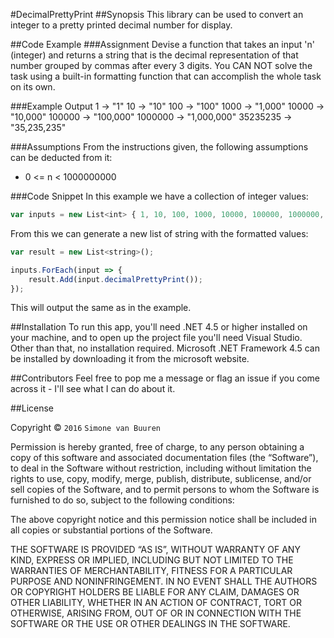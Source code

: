 ﻿#DecimalPrettyPrint
##Synopsis
This library can be used to convert an integer to a pretty printed decimal number for display.

##Code Example
###Assignment
Devise a function that takes an input 'n' (integer) and returns a string that is the decimal representation of that number grouped by commas after every 3 digits. You CAN NOT solve the task using a built-in formatting function that can accomplish the whole task on its own.

###Example Output
1 -> "1"
10 -> "10"
100 -> "100"
1000 -> "1,000"
10000 -> "10,000"
100000 -> "100,000"
1000000 -> "1,000,000"
35235235 -> "35,235,235"

###Assumptions
From the instructions given, the following assumptions can be deducted from it:
- 0 <= n < 1000000000

###Code Snippet
In this example we have a collection of integer values:
```javascript
var inputs = new List<int> { 1, 10, 100, 1000, 10000, 100000, 1000000, 35235235 };
```

From this we can generate a new list of string with the formatted values:
```javascript
var result = new List<string>();

inputs.ForEach(input => {
    result.Add(input.decimalPrettyPrint());
}); 
```

This will output the same as in the example.


##Installation
To run this app, you'll need .NET 4.5 or higher installed on your machine, and to open up the project file you'll need Visual Studio. Other than that, no installation required. Microsoft .NET Framework 4.5 can be installed by downloading it from the microsoft website.

##Contributors
Feel free to pop me a message or flag an issue if you come across it - I'll see what I can do about it.

##License

Copyright © `2016` `Simone van Buuren`

Permission is hereby granted, free of charge, to any person
obtaining a copy of this software and associated documentation
files (the “Software”), to deal in the Software without
restriction, including without limitation the rights to use,
copy, modify, merge, publish, distribute, sublicense, and/or sell
copies of the Software, and to permit persons to whom the
Software is furnished to do so, subject to the following
conditions:

The above copyright notice and this permission notice shall be
included in all copies or substantial portions of the Software.

THE SOFTWARE IS PROVIDED “AS IS”, WITHOUT WARRANTY OF ANY KIND,
EXPRESS OR IMPLIED, INCLUDING BUT NOT LIMITED TO THE WARRANTIES
OF MERCHANTABILITY, FITNESS FOR A PARTICULAR PURPOSE AND
NONINFRINGEMENT. IN NO EVENT SHALL THE AUTHORS OR COPYRIGHT
HOLDERS BE LIABLE FOR ANY CLAIM, DAMAGES OR OTHER LIABILITY,
WHETHER IN AN ACTION OF CONTRACT, TORT OR OTHERWISE, ARISING
FROM, OUT OF OR IN CONNECTION WITH THE SOFTWARE OR THE USE OR
OTHER DEALINGS IN THE SOFTWARE.